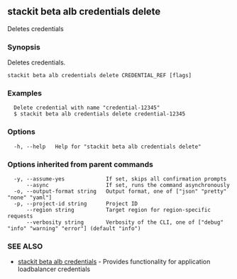 ## stackit beta alb credentials delete

Deletes credentials

### Synopsis

Deletes credentials.

```
stackit beta alb credentials delete CREDENTIAL_REF [flags]
```

### Examples

```
  Delete credential with name "credential-12345"
  $ stackit beta alb credentials delete credential-12345
```

### Options

```
  -h, --help   Help for "stackit beta alb credentials delete"
```

### Options inherited from parent commands

```
  -y, --assume-yes             If set, skips all confirmation prompts
      --async                  If set, runs the command asynchronously
  -o, --output-format string   Output format, one of ["json" "pretty" "none" "yaml"]
  -p, --project-id string      Project ID
      --region string          Target region for region-specific requests
      --verbosity string       Verbosity of the CLI, one of ["debug" "info" "warning" "error"] (default "info")
```

### SEE ALSO

* [stackit beta alb credentials](./stackit_beta_alb_credentials.md)	 - Provides functionality for application loadbalancer credentials

